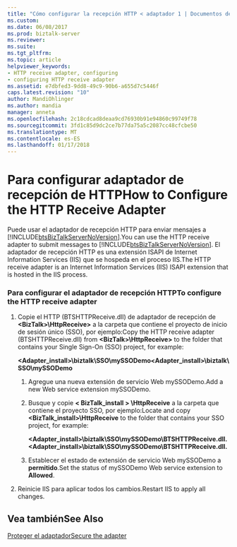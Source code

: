 ```yaml
---
title: "Cómo configurar la recepción HTTP < adaptador 1 | Documentos de Microsoft"
ms.custom: 
ms.date: 06/08/2017
ms.prod: biztalk-server
ms.reviewer: 
ms.suite: 
ms.tgt_pltfrm: 
ms.topic: article
helpviewer_keywords:
- HTTP receive adapter, configuring
- configuring HTTP receive adapter
ms.assetid: e7dbfed3-9dd8-49c9-90b6-a655d7c5446f
caps.latest.revision: "10"
author: MandiOhlinger
ms.author: mandia
manager: anneta
ms.openlocfilehash: 2c18cdcad8deaa9cd76930b91e94860c99749f78
ms.sourcegitcommit: 3fd1c85d9dc2ce7b77da75a5c2087cc48cfcbe50
ms.translationtype: MT
ms.contentlocale: es-ES
ms.lasthandoff: 01/17/2018
---
```

# <a name="how-to-configure-the-http-receive-adapter"></a><span data-ttu-id="792a1-102">Para configurar adaptador de recepción de HTTP</span><span class="sxs-lookup"><span data-stu-id="792a1-102">How to Configure the HTTP Receive Adapter</span></span>
<span data-ttu-id="792a1-103">Puede usar el adaptador de recepción HTTP para enviar mensajes a [!INCLUDE[btsBizTalkServerNoVersion](../includes/btsbiztalkservernoversion-md.md)].</span><span class="sxs-lookup"><span data-stu-id="792a1-103">You can use the HTTP receive adapter to submit messages to [!INCLUDE[btsBizTalkServerNoVersion](../includes/btsbiztalkservernoversion-md.md)].</span></span> <span data-ttu-id="792a1-104">El adaptador de recepción HTTP es una extensión ISAPI de Internet Information Services (IIS) que se hospeda en el proceso IIS.</span><span class="sxs-lookup"><span data-stu-id="792a1-104">The HTTP receive adapter is an Internet Information Services (IIS) ISAPI extension that is hosted in the IIS process.</span></span>  
  
### <a name="to-configure-the-http-receive-adapter"></a><span data-ttu-id="792a1-105">Para configurar el adaptador de recepción HTTP</span><span class="sxs-lookup"><span data-stu-id="792a1-105">To configure the HTTP receive adapter</span></span>  
  
1.  <span data-ttu-id="792a1-106">Copie el HTTP (BTSHTTPReceive.dll) de adaptador de recepción de  **\<BizTalk\>\HttpReceive\>**  a la carpeta que contiene el proyecto de inicio de sesión único (SSO), por ejemplo:</span><span class="sxs-lookup"><span data-stu-id="792a1-106">Copy the HTTP receive adapter (BTSHTTPReceive.dll) from **\<BizTalk\>\HttpReceive\>** to the folder that contains your Single Sign-On (SSO) project, for example:</span></span>  
  
     <span data-ttu-id="792a1-107">**<Adapter_install>\biztalk\SSO\mySSODemo**</span><span class="sxs-lookup"><span data-stu-id="792a1-107">**<Adapter_install>\biztalk\SSO\mySSODemo**</span></span>  
  
    1.  <span data-ttu-id="792a1-108">Agregue una nueva extensión de servicio Web mySSODemo.</span><span class="sxs-lookup"><span data-stu-id="792a1-108">Add a new Web service extension mySSODemo.</span></span>  
  
    2.  <span data-ttu-id="792a1-109">Busque y copie **< BizTalk_install > \HttpReceive** a la carpeta que contiene el proyecto SSO, por ejemplo:</span><span class="sxs-lookup"><span data-stu-id="792a1-109">Locate and copy **<BizTalk_install>\HttpReceive** to the folder that contains your SSO project, for example:</span></span>  
  
         <span data-ttu-id="792a1-110">**<Adapter_install>\biztalk\SSO\mySSODemo\BTSHTTPReceive.dll.**</span><span class="sxs-lookup"><span data-stu-id="792a1-110">**<Adapter_install>\biztalk\SSO\mySSODemo\BTSHTTPReceive.dll.**</span></span>  
  
    3.  <span data-ttu-id="792a1-111">Establecer el estado de extensión de servicio Web mySSODemo a **permitido**.</span><span class="sxs-lookup"><span data-stu-id="792a1-111">Set the status of mySSODemo Web service extension to **Allowed**.</span></span>  
  
2.  <span data-ttu-id="792a1-112">Reinicie IIS para aplicar todos los cambios.</span><span class="sxs-lookup"><span data-stu-id="792a1-112">Restart IIS to apply all changes.</span></span>  
  
## <a name="see-also"></a><span data-ttu-id="792a1-113">Vea también</span><span class="sxs-lookup"><span data-stu-id="792a1-113">See Also</span></span>  
 [<span data-ttu-id="792a1-114">Proteger el adaptador</span><span class="sxs-lookup"><span data-stu-id="792a1-114">Secure the adapter</span></span>](../core/security-in-biztalk-adapter-for-peoplesoft-enterprise.md)